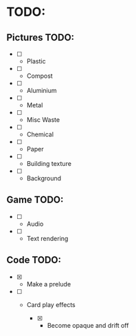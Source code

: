 # TODO:

## Pictures TODO:

- [ ] - Plastic

- [ ] - Compost

- [ ] - Aluminium

- [ ] - Metal

- [ ] - Misc Waste

- [ ] - Chemical

- [ ] - Paper

- [ ] - Building texture

- [ ] - Background

## Game TODO:

- [ ] - Audio

- [ ] - Text rendering

## Code TODO:

- [x] - Make a prelude

- [ ] - Card play effects

	- [x] - Become opaque and drift off
